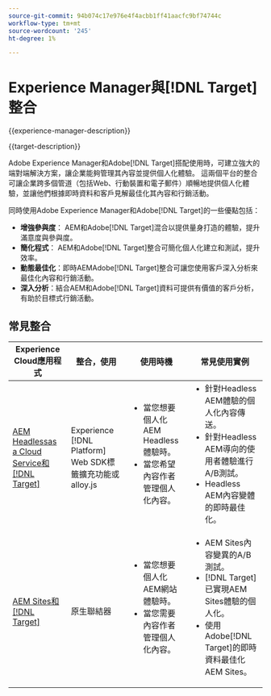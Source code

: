 ```yaml
---
source-git-commit: 94b074c17e976e4f4acbb1ff41aacfc9bf74744c
workflow-type: tm+mt
source-wordcount: '245'
ht-degree: 1%

---
```



# Experience Manager與[!DNL Target]整合

{{experience-manager-description}}

{{target-description}}

Adobe Experience Manager和Adobe[!DNL Target]搭配使用時，可建立強大的端對端解決方案，讓企業能夠管理其內容並提供個人化體驗。 這兩個平台的整合可讓企業跨多個管道（包括Web、行動裝置和電子郵件）順暢地提供個人化體驗，並讓他們根據即時資料和客戶見解最佳化其內容和行銷活動。

同時使用Adobe Experience Manager和Adobe[!DNL Target]的一些優點包括：

+ **增強參與度**： AEM和Adobe[!DNL Target]混合以提供量身打造的體驗，提升滿意度與參與度。
+ **簡化程式**： AEM和Adobe[!DNL Target]整合可簡化個人化建立和測試，提升效率。
+ **動態最佳化**：即時AEMAdobe[!DNL Target]整合可讓您使用客戶深入分析來最佳化內容和行銷活動。
+ **深入分析**：結合AEM和Adobe[!DNL Target]資料可提供有價值的客戶分析，有助於目標式行銷活動。

## 常見整合

<table>
    <thead>
        <tr>
            <th>Experience Cloud應用程式</th>
            <th>整合，使用</th>
            <th>使用時機</th>
            <th>常見使用實例</th>
        </tr>
    </thead>
    <tbody>
        <tr>
            <td><a href="https://experienceleague.adobe.com/docs/experience-manager-learn/cloud-service/integrations/target.html" target="_blank" rel="noreferrer">AEM Headlessas a Cloud Service和 [!DNL Target]</a></td>
            <td>Experience [!DNL Platform] Web SDK標籤擴充功能或alloy.js</td>
            <td>
              <ul style="margin-top: 0;">
                <li>當您想要個人化AEM Headless體驗時。</li>
                <li>當您希望內容作者管理個人化內容。</li>
              </ul>
            </td>
            <td>
                <ul style="margin-top: 0;">
                  <li>針對Headless AEM體驗的個人化內容傳送。</li>
                  <li>針對Headless AEM導向的使用者體驗進行A/B測試。</li>
                  <li>Headless AEM內容變體的即時最佳化。</li>
                </ul>
            </td>
        </tr>
        <tr>
            <td><a href="https://experienceleague.adobe.com/docs/experience-manager-learn/sites/integrations/target/overview.html" target="_blank" rel="noreferrer">AEM Sites和 [!DNL Target]</a></td>
            <td>原生聯結器</td>
            <td>
                <ul style="margin-top: 0;">
                    <li>當您想要個人化AEM網站體驗時。</li>
                    <li>當您需要內容作者管理個人化內容。</li>
                </ul>
            </td>
            <td>
              <ul style="margin-top: 0;">
                <li>AEM Sites內容變異的A/B測試。</li>
                <li>[!DNL Target]已實現AEM Sites體驗的個人化。</li>
                <li>使用Adobe[!DNL Target]的即時資料最佳化AEM Sites。</li>
              </ul>
            </td>
        </tr>
    </tbody>          
</table>
